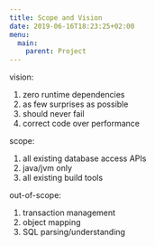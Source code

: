 ```yaml
---
title: Scope and Vision
date: 2019-06-16T18:23:25+02:00
menu:
  main:
    parent: Project
---
```


vision:

1) zero runtime dependencies
2) as few surprises as possible
3) should never fail
4) correct code over performance

scope: 

1) all existing database access APIs
2) java/jvm only
3) all existing build tools

out-of-scope:

1) transaction management
2) object mapping
3) SQL parsing/understanding
